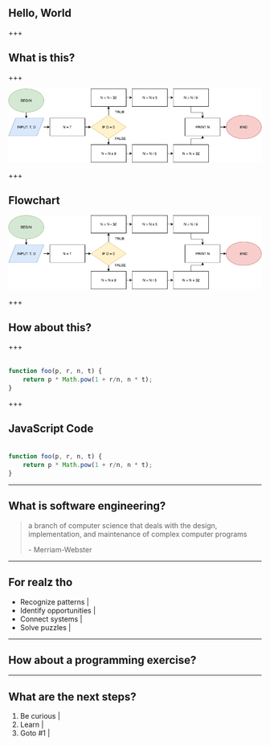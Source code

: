 ## Hello, World

+++

## What is this?

+++

![Image-Absolute](flow-chart.png)

+++

## Flowchart

![Image-Absolute](flow-chart.png)

+++

## How about this?

+++

```JavaScript

function foo(p, r, n, t) {
    return p * Math.pow(1 + r/n, n * t); 
}

```

+++

## JavaScript Code

```JavaScript

function foo(p, r, n, t) {
    return p * Math.pow(1 + r/n, n * t); 
}

```

---

## What is software engineering?

<blockquote class="fragment">
    <p>
        a branch of computer science that deals with the design, implementation, and maintenance of complex computer programs
    </p>
    <footer>- Merriam-Webster</footer>
</blockquote>

---

## For realz tho

- Recognize patterns |
- Identify opportunities |
- Connect systems |
- Solve puzzles |

---

## How about a programming exercise?

---

## What are the next steps?

1. Be curious |
2. Learn |
3. Goto #1 |
